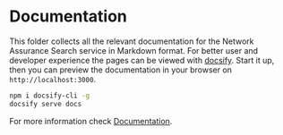 # Documentation

This folder collects all the relevant documentation for the Network Assurance Search service in Markdown format.
For better user and developer experience the pages can be viewed with [docsify](https://docsify.js.org/).
Start it up, then you can preview the documentation in your browser on `http://localhost:3000`.

```bash
npm i docsify-cli -g
docsify serve docs
```

For more information check [Documentation](development/documentation.md).
